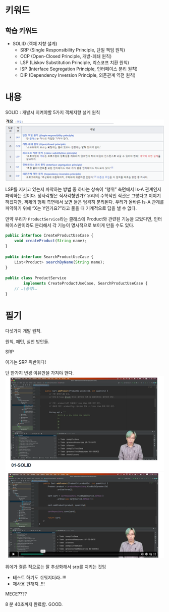 # 키워드

## 학습 키워드

- SOLID (객체 지향 설계)
  - SRP (Single Responsibility Principle, 단일 책임 원칙)
  - OCP (Open-Closed Principle, 개방-폐쇄 원칙)
  - LSP (Liskov Substitution Principle, 리스코프 치환 원칙)
  - ISP (Interface Segregation Principle, 인터페이스 분리 원칙)
  - DIP (Dependency Inversion Principle, 의존관계 역전 원칙)

# 내용

SOLID : 개발시 지켜야할 5가지 객체지향 설계 원칙

![](2023-04-03-20-20-48.png)

LSP를 지키고 있는지 파악하는 방법 중 하나는 상속이 “행위” 측면에서 Is-A 관계인지 파악하는 것이다. 정사각형은 직사각형인가? 우리의 수학적인 직관은 그렇다고 이야기하겠지만, 객체의 행위 측면에서 보면 둘은 엄격히 분리된다. 우리가 올바른 Is-A 관계를 파악하기 위해 “X는 Y인가요?”라고 물을 때 기계적으로 답을 낼 수 없다.

만약 우리가 `ProductService`라는 클래스에 Product와 관련된 기능을 모았다면, 인터페이스만이라도 분리해서 각 기능이 명시적으로 보이게 만들 수도 있다.

```jsx
public interface CreateProductUseCase {
    void createProduct(String name);
}

public interface SearchProductUseCase {
    List<Product> searchByName(String name);
}

public class ProductService
        implements CreateProductUseCase, SearchProductUseCase {
    // …(중략)…
}
```

# 필기

다섯가지 개발 원칙.

원칙, 패턴, 실천 방안들.

SRP

이거는 SRP 위반이다!

단 한가지 변경 이유만을 가져야 한다.
![](2023-04-03-20-21-27.png)
![](2023-04-03-20-21-37.png)

위에가 결론 적으로는 잘 추상화해서 srp를 지키는 것임

- 테스트 하기도 쉬워지더라..!!!
- 재사용 편해져..!!!

MECE????

8 분 40초까지 완료함. GOOD.
